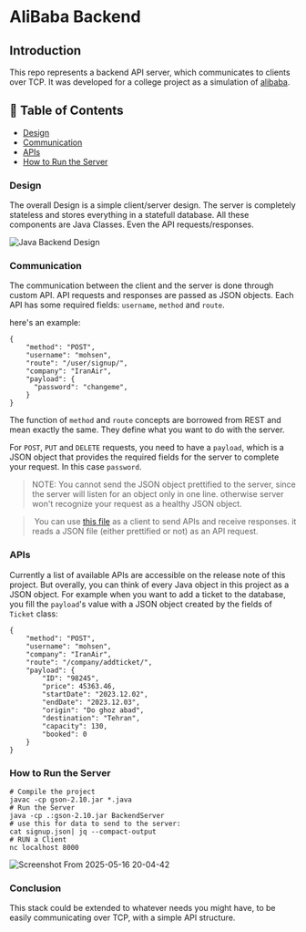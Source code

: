 # AliBaba Backend
## Introduction
This repo represents a backend API server, which communicates to clients over TCP. It was developed for a college project as a simulation of [alibaba](https://www.alibaba.ir/).


## 📖 Table of Contents
- [Design](#design)
- [Communication](#communication)
- [APIs](#apis)
- [How to Run the Server](#how-to-run-the-server)

### Design

The overall Design is a simple client/server design. The server is completely stateless and stores everything in a statefull database.
All these components are Java Classes. Even the API requests/responses.

![Java Backend Design](https://github.com/AidaLf/SBU_AP_Project_Java/assets/77579794/db8f451d-38d5-4986-b329-372cf52e2f7d)


### Communication

The communication between the client and the server is done through custom API. API requests and responses are passed as JSON objects. Each API has some required fields: `username`, `method` and `route`.

here's an example:
~~~
{
    "method": "POST",
    "username": "mohsen",
    "route": "/user/signup/",
    "company": "IranAir",
    "payload": {
      "password": "changeme",
    }
}
~~~

The function of `method` and `route` concepts are borrowed from REST and mean exactly the same. They define what you want to do with the server.

For `POST`, `PUT` and `DELETE` requests, you need to have a `payload`, which is a JSON object that provides the required fields for the server to complete your request. In this case `password`.

> NOTE: You cannot send the JSON object prettified to the server, since the server will listen for an object only in one line. otherwise server won't recognize your request as a healthy JSON object.

>‌ You can use [this file](https://github.com/mohsenkamini/SBU_AP_Project_Java/blob/main/ExampleClient.java) as a client to send APIs and receive responses. it reads a JSON file (either prettified or not) as an API request.

### APIs
Currently a list of available APIs are accessible on the release note of this project. But overally, you can think of every Java object in this project as a JSON object. For example when you want to add a ticket to the database, you fill the `payload`'s value with a JSON object created by the fields of `Ticket` class:
~~~
{
    "method": "POST",
    "username": "mohsen",
    "company": "IranAir",
    "route": "/company/addticket/",
    "payload": {
        "ID": "98245",
        "price": 45363.46,
        "startDate": "2023.12.02",
        "endDate": "2023.12.03",
        "origin": "Do ghoz abad",
        "destination": "Tehran",
        "capacity": 130,
        "booked": 0
    }
}
~~~

### How to Run the Server

~~~
# Compile the project
javac -cp gson-2.10.jar *.java
# Run the Server
java -cp .:gson-2.10.jar BackendServer
# use this for data to send to the server:
cat signup.json| jq --compact-output
# RUN a Client
nc localhost 8000
~~~
![Screenshot From 2025-05-16 20-04-42](https://github.com/user-attachments/assets/004d6241-248e-4fd7-a2de-5cbf481fc372)



### Conclusion
This stack could be extended to whatever needs you might have, to be easily communicating over TCP, with a simple API structure.


